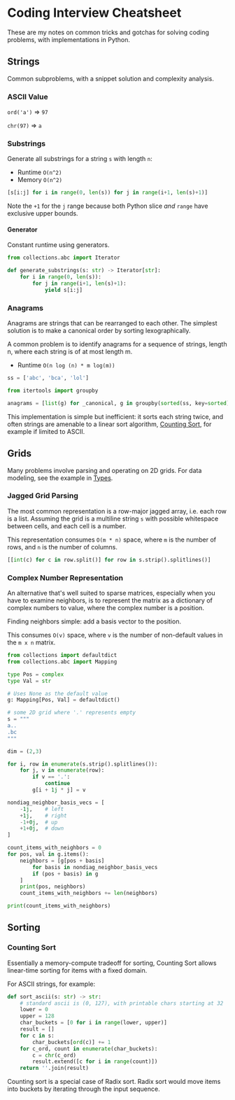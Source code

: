 # Coding Interview Cheatsheet

These are my notes on common tricks and gotchas for solving coding problems, with implementations in Python.

## Strings

Common subproblems, with a snippet solution and complexity analysis.

### ASCII Value

`ord('a')` => `97`

`chr(97)` => `a`

### Substrings

Generate all substrings for a string `s` with length `n`:

- Runtime `O(n^2)`
- Memory `O(n^2)`

```python
[s[i:j] for i in range(0, len(s)) for j in range(i+1, len(s)+1)]
```

Note the `+1` for the `j` range because both Python slice _and_ `range` have exclusive upper bounds.

#### Generator

Constant runtime using generators.

```python
from collections.abc import Iterator

def generate_substrings(s: str) -> Iterator[str]:
    for i in range(0, len(s)):
        for j in range(i+1, len(s)+1):
            yield s[i:j]

```

### Anagrams

Anagrams are strings that can be rearranged to each other. The simplest solution is to make a
canonical order by sorting lexographically.

A common problem is to identify anagrams for a sequence of strings, length n, where each string
is of at most length m.

- Runtime `O(n log (n) * m log(m))`

```python
ss = ['abc', 'bca', 'lol']

from itertools import groupby

anagrams = [list(g) for _canonical, g in groupby(sorted(ss, key=sorted), key=sorted)]
```

This implementation is simple but inefficient: it sorts each string twice, and often strings
are amenable to a linear sort algorithm, [Counting Sort](#counting-sort), for example if limited
to ASCII.

## Grids

Many problems involve parsing and operating on 2D grids. For data modeling, see the example in [Types](python-types.md#grid-example).

### Jagged Grid Parsing

The most common representation is a row-major jagged array, i.e. each row is a list.
Assuming the grid is a multiline string `s` with possible whitespace between cells,
and each cell is a number.

This representation consumes `O(m * n)` space, where `m` is the number of rows, and `n` is the
number of columns.

```python
[[int(c) for c in row.split()] for row in s.strip().splitlines()]
```

### Complex Number Representation

An alternative that's well suited to sparse matrices, especially when you have to examine neighbors,
is to represent the matrix as a dictionary of complex numbers to value, where the complex number
is a position.

Finding neighbors simple: add a basis vector to the position.

This consumes `O(v)` space, where `v` is the number of non-default values in the `m x n` matrix.

```python
from collections import defaultdict
from collections.abc import Mapping

type Pos = complex
type Val = str

# Uses None as the default value
g: Mapping[Pos, Val] = defaultdict()

# some 2D grid where '.' represents empty
s = """
a..
.bc
"""

dim = (2,3)

for i, row in enumerate(s.strip().splitlines()):
    for j, v in enumerate(row):
        if v == '.':
            continue
        g[i + 1j * j] = v

nondiag_neighbor_basis_vecs = [
    -1j,    # left
    +1j,    # right
    -1+0j,  # up
    +1+0j,  # down
]

count_items_with_neighbors = 0
for pos, val in g.items():
    neighbors = [g[pos + basis]
        for basis in nondiag_neighbor_basis_vecs
        if (pos + basis) in g
    ]
    print(pos, neighbors)
    count_items_with_neighbors += len(neighbors)

print(count_items_with_neighbors)
```

## Sorting

### Counting Sort

Essentially a memory-compute tradeoff for sorting, Counting Sort allows linear-time sorting for
items with a fixed domain.

For ASCII strings, for example:

```python
def sort_ascii(s: str) -> str:
    # standard ascii is (0, 127), with printable chars starting at 32
    lower = 0
    upper = 128
    char_buckets = [0 for i in range(lower, upper)]
    result = []
    for c in s:
        char_buckets[ord(c)] += 1
    for c_ord, count in enumerate(char_buckets):
        c = chr(c_ord)
        result.extend([c for i in range(count)])
    return ''.join(result)
```

Counting sort is a special case of Radix sort. Radix sort would move items into buckets by
iterating through the input sequence.